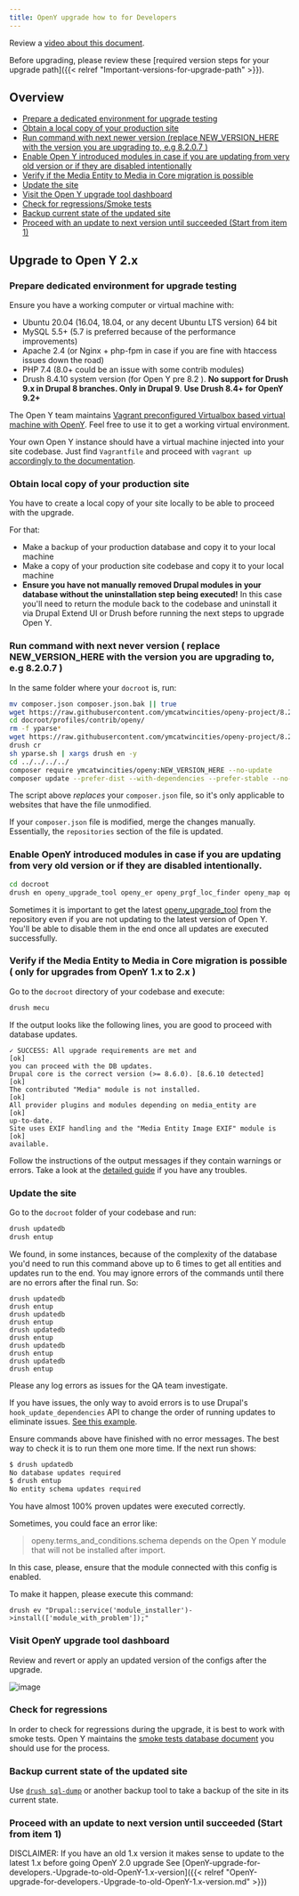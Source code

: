 ```yaml
---
title: OpenY upgrade how to for Developers
---
```


Review a [video about this document](https://youtu.be/RGfYLjYpi4Q).

Before upgrading, please review these [required version steps for your upgrade path]({{< relref "Important-versions-for-upgrade-path" >}}).

## Overview

- [Prepare a dedicated environment for upgrade testing](#prepare-dedicated-environment-for-upgrade-testing)
- [Obtain a local copy of your production site](#obtain-local-copy-of-your-production-site)
- [Run command with next newer version (replace NEW_VERSION_HERE with the version you are upgrading to, e.g 8.2.0.7 )](#run-command-with-next-never-version-replace-new_version_here-with-the-version-you-are-upgrading-to-eg-8207)
- [Enable Open Y introduced modules in case if you are updating from very old version or if they are disabled intentionally](#enable-openy-introduced-modules-in-case-if-you-are-updating-from-very-old-version-or-if-they-are-disabled-intentionally)
- [Verify if the Media Entity to Media in Core migration is possible](#verify-if-the-media-entity-to-media-in-core-migration-is-possible)
- [Update the site](#update-the-site)
- [Visit the Open Y upgrade tool dashboard](#visit-openy-upgrade-tool-dashboard)
- [Check for regressions/Smoke tests](#check-for-regressions)
- [Backup current state of the updated site](#backup-current-state-of-the-updated-site)
- [Proceed with an update to next version until succeeded (Start from item 1)](#proceed-with-an-update-to-next-version-until-succeeded-start-from-item-1)

## Upgrade to Open Y 2.x

### Prepare dedicated environment for upgrade testing

Ensure you have a working computer or virtual machine with:

- Ubuntu 20.04 (16.04, 18.04, or any decent Ubuntu LTS version) 64 bit
- MySQL 5.5+ (5.7 is preferred because of the performance improvements)
- Apache 2.4 (or Nginx + php-fpm in case if you are fine with htaccess issues down the road)
- PHP 7.4 (8.0+ could be an issue with some contrib modules)
- Drush 8.4.10 system version (for Open Y pre 8.2 ). **No support for Drush 9.x in Drupal 8 branches. Only in Drupal 9**. **Use Drush 8.4+ for OpenY 9.2+**

The Open Y team maintains [Vagrant preconfigured Virtualbox based virtual machine with OpenY](https://github.com/ymcatwincities/openy-cibox-vm). Feel free to use it to get a working virtual environment.

Your own Open Y instance should have a virtual machine injected into your site codebase. Just find ```Vagrantfile``` and proceed with ```vagrant up``` [accordingly to the documentation](https://github.com/ymcatwincities/openy-cibox-vm/blob/master/README.md).

### Obtain local copy of your production site

You have to create a local copy of your site locally to be able to proceed with the upgrade.

For that:

- Make a backup of your production database and copy it to your local machine
- Make a copy of your production site codebase and copy it to your local machine
- **Ensure you have not manually removed Drupal modules in your database without the uninstallation step being executed!** In this case you'll need to return the module back to the codebase and uninstall it via Drupal Extend UI or Drush before running the next steps to upgrade Open Y.

### Run command with next never version ( replace NEW_VERSION_HERE with the version you are upgrading to, e.g 8.2.0.7 )

In the same folder where your `docroot` is, run:

```sh
mv composer.json composer.json.bak || true
wget https://raw.githubusercontent.com/ymcatwincities/openy-project/8.2.x/composer.json
cd docroot/profiles/contrib/openy/
rm -f yparse*
wget https://raw.githubusercontent.com/ymcatwincities/openy-project/8.2.x/scripts/yparse.sh
drush cr
sh yparse.sh | xargs drush en -y
cd ../../../../
composer require ymcatwincities/openy:NEW_VERSION_HERE --no-update
composer update --prefer-dist --with-dependencies --prefer-stable --no-suggest
```

The script above *replaces* your `composer.json` file, so it's only applicable to websites that have the file unmodified.

If your `composer.json` file is modified, merge the changes manually. Essentially, the `repositories` section of the file is updated.

### Enable OpenY introduced modules in case if you are updating from very old version or if they are disabled intentionally.

```sh
cd docroot
drush en openy_upgrade_tool openy_er openy_prgf_loc_finder openy_map openy_data_wrapper openy_loc_branch openy_focal_point media_directories_ui
```

Sometimes it is important to get the latest [openy_upgrade_tool](https://github.com/ymcatwincities/openy/tree/8.x-2.x/modules/custom/openy_upgrade_tool) from the repository even if you are not updating to the latest version of Open Y. You'll be able to disable them in the end once all updates are executed successfully.

### Verify if the Media Entity to Media in Core migration is possible ( only for upgrades from OpenY 1.x to 2.x )

Go to the `docroot` directory of your codebase and execute:

```sh
drush mecu
```

If the output looks like the following lines, you are good to proceed with database updates.

```
✓ SUCCESS: All upgrade requirements are met and                      [ok]
you can proceed with the DB updates.
Drupal core is the correct version (>= 8.6.0). [8.6.10 detected]     [ok]
The contributed "Media" module is not installed.                     [ok]
All provider plugins and modules depending on media_entity are       [ok]
up-to-date.
Site uses EXIF handling and the "Media Entity Image EXIF" module is  [ok]
available.
```

Follow the instructions of the output messages if they contain warnings or errors. Take a look at the [detailed guide](https://www.drupal.org/node/2863992) if you have any troubles.

### Update the site

Go to the `docroot` folder of your codebase and run:

```sh
drush updatedb
drush entup
```

We found, in some instances, because of the complexity of the database you'd need to run this command above up to 6 times to get all entities and updates run to the end. You may ignore errors of the commands until there are no errors after the final run. So:

```
drush updatedb
drush entup
drush updatedb
drush entup
drush updatedb
drush entup
drush updatedb
drush entup
drush updatedb
drush entup
```

Please any log errors as issues for the QA team investigate.

If you have issues, the only way to avoid errors is to use Drupal's `hook_update_dependencies` API to change the order of running updates to eliminate issues. [See this example](https://github.com/ymcatwincities/openy/pull/1560/files).

Ensure commands above have finished with no error messages. The best way to check it is to run them one more time. If the next run shows:

```sh
$ drush updatedb
No database updates required                                                                                    [success]
$ drush entup
No entity schema updates required                                                                               [success]
```

You have almost 100% proven updates were executed correctly.

Sometimes, you could face an error like:

> openy.terms_and_conditions.schema depends on the Open Y module that will not be installed after import.

In this case, please, ensure that the module connected with this config is enabled.

To make it happen, please execute this command:

`drush ev "Drupal::service('module_installer')->install(['module_with_problem']);"`

### Visit OpenY upgrade tool dashboard

Review and revert or apply an updated version of the configs after the upgrade.

![image](https://user-images.githubusercontent.com/563412/55151463-01759b00-5157-11e9-878e-dc744698a021.png)

### Check for regressions

In order to check for regressions during the upgrade, it is best to work with smoke tests. Open Y maintains the [smoke tests database document](https://docs.google.com/spreadsheets/d/1yLUkMgJKK94hABy107_V-1AcJbRSSEf2s4wsQto1wfI/edit?usp=sharing) you should use for the process.

### Backup current state of the updated site

Use [`drush sql-dump`](https://www.drush.org/latest/commands/sql_dump/) or another backup tool to take a backup of the site in its current state.

### Proceed with an update to next version until succeeded (Start from item 1)

DISCLAIMER: If you have an old 1.x version it makes sense to update to the latest 1.x before going OpenY 2.0 upgrade
See [OpenY-upgrade-for-developers.-Upgrade-to-old-OpenY-1.x-version]({{< relref "OpenY-upgrade-for-developers.-Upgrade-to-old-OpenY-1.x-version.md" >}})

